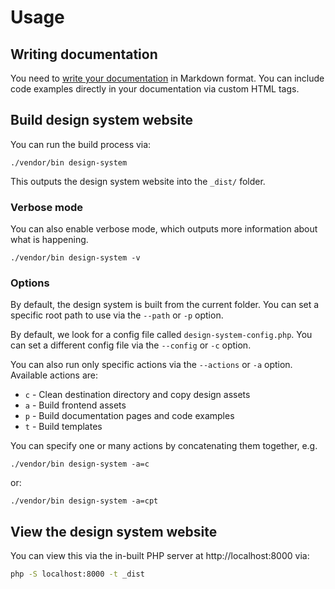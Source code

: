 # Usage

## Writing documentation

You need to [write your documentation](writing-documentation.md) in Markdown format. You can include
code examples directly in your documentation via custom HTML tags. 

## Build design system website

You can run the build process via:

```
./vendor/bin design-system
```

This outputs the design system website into the `_dist/` folder.

### Verbose mode

You can also enable verbose mode, which outputs more information about what is happening.

```
./vendor/bin design-system -v
```

### Options

By default, the design system is built from the current folder. You can set a specific root path 
to use via the `--path` or `-p` option.

By default, we look for a config file called `design-system-config.php`. You can set a different config file 
via the `--config` or `-c` option.

You can also run only specific actions via the `--actions` or `-a` option. Available actions are:
* `c` - Clean destination directory and copy design assets 
* `a` - Build frontend assets
* `p` - Build documentation pages and code examples
* `t` - Build templates

You can specify one or many actions by concatenating them together, e.g.

```
./vendor/bin design-system -a=c
```

or:

```
./vendor/bin design-system -a=cpt
```

## View the design system website
You can view this via the in-built PHP server at http://localhost:8000 via:

```bash
php -S localhost:8000 -t _dist
```
